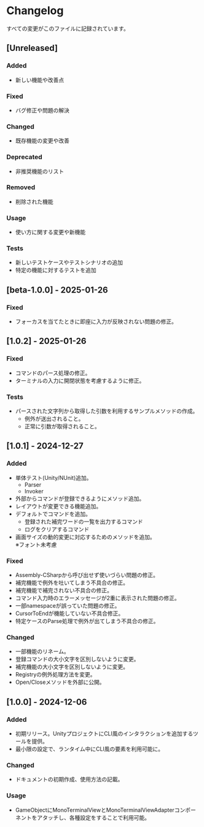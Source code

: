 # Changelog

すべての変更がこのファイルに記録されています。

## [Unreleased]
### Added
- 新しい機能や改善点

### Fixed
- バグ修正や問題の解決

### Changed
- 既存機能の変更や改善

### Deprecated
- 非推奨機能のリスト

### Removed
- 削除された機能

### Usage
- 使い方に関する変更や新機能

### Tests
- 新しいテストケースやテストシナリオの追加
- 特定の機能に対するテストを追加

## [beta-1.0.0] - 2025-01-26
### Fixed
- フォーカスを当てたときに即座に入力が反映されない問題の修正。

## [1.0.2] - 2025-01-26
### Fixed
- コマンドのパース処理の修正。
- ターミナルの入力に開閉状態を考慮するように修正。

### Tests
- パースされた文字列から取得した引数を利用するサンプルメソッドの作成。
  - 例外が送出されること。
  - 正常に引数が取得されること。

## [1.0.1] - 2024-12-27
### Added
- 単体テスト(Unity/NUnit)追加。
  - Parser
  - Invoker
- 外部からコマンドが登録できるようにメソッド追加。
- レイアウトが変更できる機能追加。
- デフォルトでコマンドを追加。
  - 登録された補完ワードの一覧を出力するコマンド
  - ログをクリアするコマンド
- 画面サイズの動的変更に対応するためのメソッドを追加。<br>※フォント未考慮
### Fixed
- Assembly-CSharpから呼び出せず使いづらい問題の修正。
- 補完機能で例外を吐いてしまう不具合の修正。
- 補完機能で補完されない不具合の修正。
- コマンド入力時のエラーメッセージが2重に表示された問題の修正。
- 一部namespaceが誤っていた問題の修正。
- CursorToEndが機能していない不具合修正。
- 特定ケースのParse処理で例外が出てしまう不具合の修正。
### Changed
- 一部機能のリネーム。
- 登録コマンドの大小文字を区別しないように変更。
- 補完機能の大小文字を区別しないように変更。
- Registryの例外処理方法を変更。
- Open/Closeメソッドを外部に公開。

## [1.0.0] - 2024-12-06
### Added
- 初期リリース。UnityプロジェクトにCLI風のインタラクションを追加するツールを提供。
- 最小限の設定で、ランタイム中にCLI風の要素を利用可能に。

### Changed
- ドキュメントの初期作成、使用方法の記載。

### Usage
- GameObjectにMonoTerminalViewとMonoTerminalViewAdapterコンポーネントをアタッチし、各種設定をすることで利用可能。

